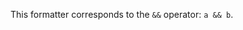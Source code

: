 This formatter corresponds to the `&&` operator: `a && b`.

<rv-bind-content class="pt-3">
<template>
<rv-example-tabs class="pt-3" handle="bs4-icon">
<template type="single-html-file">
<div rv-if="true | and true">Show me!</div>
<div rv-if="true | and false">Show me not!</div>
</template>
</rv-example-tabs>
</template>
</rv-bind-content>
